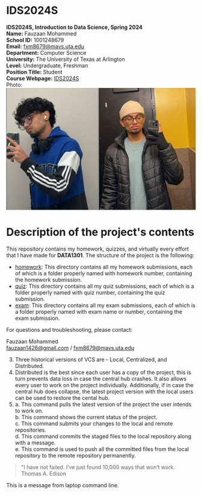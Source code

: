 
# IDS2024S
**IDS2024S, Introduction to Data Science, Spring 2024**  
**Name:** Fauzaan Mohammed  
**School ID:** 1001248679  
**Email:** fxm8679@mavs.uta.edu   
**Department:** Computer Science   
**University:**  The University of Texas at Arlington  
**Level:**  Undergraduate, Freshman  
**Position Title:** Student  
**Course Webpage:** [IDS2024S](https://www.cdslab.org/IDS2024S/)  
Photo:  
![This is Fauzaan](fauzaan.png)  
# Description of the project's contents #  
This repository contains my homework, quizzes, and virtually every effort that I have made for **DATA1301**. The structure of the project is the following:  
+ [homework](./homework): This directory contains all my homework submissions, each of which is a folder properly named with homework number, containing the homework submission.  
+ [quiz](./quiz): This directory contains all my quiz submissions, each of which is a folder properly named with quiz number, containing the quiz submission.  
+ [exam](./exam): This directory contains all my exam submissions, each of which is a folder properly named with exam name or number, containing the exam submission.  

For questions and troubleshooting, please contact:  

Fauzaan Mohammed  
fauzaan1426@gmail.com / fxm8679@mavs.uta.edu  

3. Three historical versions of VCS are - Local, Centralized, and Distributed.  
4. Distributed is the best since each user has a copy of the project, this is turn prevents data loss in case the central hub crashes. It also allows every user to work on the project individually. Additionally, if in case the central hub does collapse, the latest project version with the local users can be used to restore the cental hub.  
5. a. This command pulls the latest version of the project the user intends to work on.  
   b. This command shows the current status of the project.  
   c. This command submits your changes to the local and remote repositories.  
   d. This command commits the staged files to the local repository along with a message.  
   e. This command is used to push all the committed files from the local repository to the remote repository permanently.  

> "I have not failed. I’ve just found 10,000 ways that won’t work.
Thomas A. Edison

This is a message from laptop command line.


